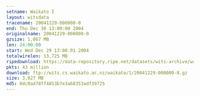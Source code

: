 ```yaml
---
setname: Waikato I
layout: witsdata
tracename: 20041229-000000-0
end: Thu Dec 30 13:00:00 2004
originalname: 20041229-000000-0
gzsize: 1,067 MB
len: 24:00:00
start: Wed Dec 29 13:00:01 2004
totalwirelen: 13,725 MB
ripedownload: https://data-repository.ripe.net/datasets/wits-archive/waikato/1/20041229-000000-0.gz
pkts: 43 million
download: ftp://wits.cs.waikato.ac.nz/waikato/1/20041229-000000-0.gz
size: 3,027 MB
md5: 8dc0ad78ff4853b7e3a68353adf39725
---
```

